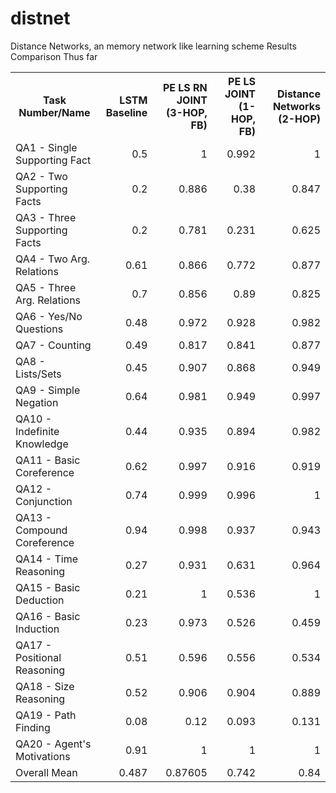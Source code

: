 # distnet
Distance Networks, an memory network like learning scheme
Results Comparison Thus far
<table>                                                                                                                                                                                                                                                                           
<tr><th>Task Number/Name            </th><th style="text-align: right;">  LSTM Baseline</th><th style="text-align: right;">  PE LS RN JOINT (3-HOP, FB)</th><th style="text-align: right;">  PE LS JOINT (1-HOP, FB)</th><th style="text-align: right;">  Distance Networks (2-HOP)</th></tr>                                                                                                                                                                                                                                                                       
<tr><td>QA1 - Single Supporting Fact</td><td style="text-align: right;">          0.5  </td><td style="text-align: right;">                     1      </td><td style="text-align: right;">                    0.992</td><td style="text-align: right;">                      1    </td></tr>                                                                                                                                                                                                                                                                       
<tr><td>QA2 - Two Supporting Facts  </td><td style="text-align: right;">          0.2  </td><td style="text-align: right;">                     0.886  </td><td style="text-align: right;">                    0.38 </td><td style="text-align: right;">                      0.847</td></tr>                                                                                                                                                                                                                                                                       
<tr><td>QA3 - Three Supporting Facts</td><td style="text-align: right;">          0.2  </td><td style="text-align: right;">                     0.781  </td><td style="text-align: right;">                    0.231</td><td style="text-align: right;">                      0.625</td></tr>                                                                                                                                                                                                                                                                       
<tr><td>QA4 - Two Arg. Relations    </td><td style="text-align: right;">          0.61 </td><td style="text-align: right;">                     0.866  </td><td style="text-align: right;">                    0.772</td><td style="text-align: right;">                      0.877</td></tr>                                                                                                                                                                                                                                                                       
<tr><td>QA5 - Three Arg. Relations  </td><td style="text-align: right;">          0.7  </td><td style="text-align: right;">                     0.856  </td><td style="text-align: right;">                    0.89 </td><td style="text-align: right;">                      0.825</td></tr>                                                                                                                                                                                                                                                                       
<tr><td>QA6 - Yes/No Questions      </td><td style="text-align: right;">          0.48 </td><td style="text-align: right;">                     0.972  </td><td style="text-align: right;">                    0.928</td><td style="text-align: right;">                      0.982</td></tr>                                                                                                                                                                                                                                                                       
<tr><td>QA7 - Counting              </td><td style="text-align: right;">          0.49 </td><td style="text-align: right;">                     0.817  </td><td style="text-align: right;">                    0.841</td><td style="text-align: right;">                      0.877</td></tr>                                                                                                                                                                                                                                                                       
<tr><td>QA8 - Lists/Sets            </td><td style="text-align: right;">          0.45 </td><td style="text-align: right;">                     0.907  </td><td style="text-align: right;">                    0.868</td><td style="text-align: right;">                      0.949</td></tr>                                                                                                                                                                                                                                                                       
<tr><td>QA9 - Simple Negation       </td><td style="text-align: right;">          0.64 </td><td style="text-align: right;">                     0.981  </td><td style="text-align: right;">                    0.949</td><td style="text-align: right;">                      0.997</td></tr>                                                                                                                                                                                                                                                                       
<tr><td>QA10 - Indefinite Knowledge </td><td style="text-align: right;">          0.44 </td><td style="text-align: right;">                     0.935  </td><td style="text-align: right;">                    0.894</td><td style="text-align: right;">                      0.982</td></tr>                                                                                                                                                                                                                                                                       
<tr><td>QA11 - Basic Coreference    </td><td style="text-align: right;">          0.62 </td><td style="text-align: right;">                     0.997  </td><td style="text-align: right;">                    0.916</td><td style="text-align: right;">                      0.919</td></tr>                                                                                                                                                                                                                                                                       
<tr><td>QA12 - Conjunction          </td><td style="text-align: right;">          0.74 </td><td style="text-align: right;">                     0.999  </td><td style="text-align: right;">                    0.996</td><td style="text-align: right;">                      1    </td></tr>                                                                                                                                                                                                                                                                       
<tr><td>QA13 - Compound Coreference </td><td style="text-align: right;">          0.94 </td><td style="text-align: right;">                     0.998  </td><td style="text-align: right;">                    0.937</td><td style="text-align: right;">                      0.943</td></tr>                                                                                                                                                                                                                                                                       
<tr><td>QA14 - Time Reasoning       </td><td style="text-align: right;">          0.27 </td><td style="text-align: right;">                     0.931  </td><td style="text-align: right;">                    0.631</td><td style="text-align: right;">                      0.964</td></tr>                                                                                                                                                                                                                                                                       
<tr><td>QA15 - Basic Deduction      </td><td style="text-align: right;">          0.21 </td><td style="text-align: right;">                     1      </td><td style="text-align: right;">                    0.536</td><td style="text-align: right;">                      1    </td></tr>                                                                                                                                                                                                                                                                       
<tr><td>QA16 - Basic Induction      </td><td style="text-align: right;">          0.23 </td><td style="text-align: right;">                     0.973  </td><td style="text-align: right;">                    0.526</td><td style="text-align: right;">                      0.459</td></tr>                                                                                                                                                                                                                                                                       
<tr><td>QA17 - Positional Reasoning </td><td style="text-align: right;">          0.51 </td><td style="text-align: right;">                     0.596  </td><td style="text-align: right;">                    0.556</td><td style="text-align: right;">                      0.534</td></tr>                                                                                                                                                                                                                                                                       
<tr><td>QA18 - Size Reasoning       </td><td style="text-align: right;">          0.52 </td><td style="text-align: right;">                     0.906  </td><td style="text-align: right;">                    0.904</td><td style="text-align: right;">                      0.889</td></tr>                                                                                                                                                                                                                                                                       
<tr><td>QA19 - Path Finding         </td><td style="text-align: right;">          0.08 </td><td style="text-align: right;">                     0.12   </td><td style="text-align: right;">                    0.093</td><td style="text-align: right;">                      0.131</td></tr>                                                                                                                                                                                                                                                                       
<tr><td>QA20 - Agent's Motivations  </td><td style="text-align: right;">          0.91 </td><td style="text-align: right;">                     1      </td><td style="text-align: right;">                    1    </td><td style="text-align: right;">                      1    </td></tr>
<tr><td>Overall Mean                </td><td style="text-align: right;">          0.487</td><td style="text-align: right;">                     0.87605</td><td style="text-align: right;">                    0.742</td><td style="text-align: right;">                      0.84 </td></tr>
</table>
